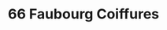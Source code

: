 ---
title: "66 Faubourg Coiffures"
url: /fontaine-les-dijon/66-faubourg-coiffures/
shop: Friseur
---